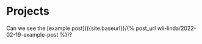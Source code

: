 # Projects

Can we see the [example post]({{site.baseurl}}/{% post_url wli-linda/2022-02-19-example-post %})?